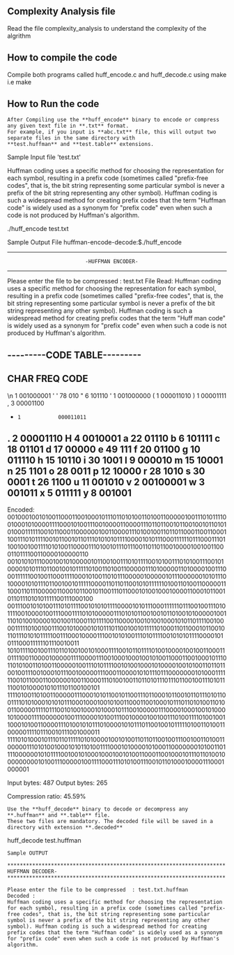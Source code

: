 ## Complexity Analysis file
Read the file complexity_analysis to understand the complexity of the algrithm

## How to compile the code
Compile both programs called huff_encode.c and huff_decode.c using make
i.e make

## How to Run  the code
```
After Compiling use the **huff_encode** binary to encode or compress any given text file in **.txt** format.
For example, if you input is **abc.txt** file, this will output two separate files in the same directory with
**test.huffman** and **test.table** extensions.
```
Sample Input file 'test.txt'

Huffman coding uses a specific method for choosing the representation for each symbol, resulting in a prefix code (sometimes called "prefix-free codes", that is, the bit string representing some particular symbol is never a prefix of the bit string representing any other symbol). Huffman coding is such a widespread method for creating prefix codes that the term "Huffman code" is widely used as a synonym for "prefix code" even when such a code is not produced by Huffman's algorithm.

./huff_encode test.txt

Sample Output File
 huffman-encode-decode:$./huff_encode
**********************************************************************
                             -HUFFMAN ENCODER-
**********************************************************************

Please enter the file to be compressed  : test.txt
File Read:
Huffman coding uses a specific method for choosing the representation for each symbol, resulting in a prefix code (sometimes called "prefix-free codes", that is, the bit string representing some particular symbol is never a prefix of the bit string representing any other symbol). Huffman coding is such a widespread method for creating prefix codes that the term "Huff
man code" is widely used as a synonym for "prefix code" even when such a code is not produced by Huffman's algorithm.

---------CODE TABLE---------
----------------------------
CHAR  FREQ  CODE
----------------------------
\n    1            001000001
' '   78                 010
"     6               101110
'     1            001000000
(     1            000011010
)     1             00001111
,     3             00001100
-     1            000011011
.     2             00001110
H     4              0010001
a     22               01110
b     6               101111
c     18               01101
d     17               00000
e     49                 111
f     20               01100
g     10              011110
h     15               10110
i     30                1001
l     9               000010
m     15               10001
n     25                1101
o     28                0011
p     12               10000
r     28                1010
s     30                0001
t     26                1100
u     11              001010
v     2             00100001
w     3               001011
x     5               011111
y     8               001001
----------------------------

Encoded:
001000100101001100011001000101110110101001101001100000100111010111100100010100001111000101001110010000110000111011011001011001001011010101000111111001011000110000001001100001110100100110110110001100110001100111010111100101100101101110101010111100001010111000111111011100011101100100100111101010011000011101001011101110011011011001000010010011000110111100110000100000110
001010101110001001010000010110010011101011110010100111010100111001010000101011101100100101111101001101001100000111010000011010000100111000111111001001100011110001010011010111000001000001011100000010101110100001010111011001001011111000011011011001010111111010011010011000001110001101110000011000101100101100111011000101001000100001100010110010110111010101111100111000100
001110010101001110101111001010101111000010101110001111110111001001110101111001000010011100011110101000001110101011001001011010010100000100111010100100001001001100011011110011000010010100100010101101111001000011111010010011100101000010101110110010010111110100011011000101100101101110101011111001110001000011100101010011101011110010101011110000101011100011111101110010011
101011110010011101101001001010001111001011011110100100001001001100011011110011000010000011110000111001000100010010100110001100100010111011010100110100110000010011101011110010100100010100001001010011011011001001110010001011100100000111000110000101011101110000000101000111111001011000110000001001100001110100100110110101110111011001001110101111001010000101011101100100101
111101001101001100000111000101011001011001110110001011001011011101011001111010100010101011100010001001010011000110010001011101101010011010011000001111011100101001000101000101110010000011100001000100101000101000011110000001001110000101001110010000100100111010011110100100110001010011000011101001010111010000101011101100100101111101001101001100000111101110010111001000011
11110101000101110110111110101000010010100110110110010011100100110100110000011101010010001010110100111100010100001010001100000001010011011110000001010111100100101000100010010100110001100100010111011010010000000001010011100000100111100011101010011100101101000100001110001000001

Input bytes:            487
Output bytes:           265

Compression ratio:      45.59%



```
Use the **huff_decode** binary to decode or decompress any **.huffman** and **.table** file.
These two files are mandatory. The decoded file will be saved in a directory with extension **.decoded**
```
huff_decode test.huffman
```
Sample OUTPUT

**********************************************************************
HUFFMAN DECODER-
**********************************************************************

Please enter the file to be compressed  : test.txt.huffman
Decoded :
Huffman coding uses a specific method for choosing the representation for each symbol, resulting in a prefix code (sometimes called "prefix-free codes", that is, the bit string representing some particular symbol is never a prefix of the bit string representing any other symbol). Huffman coding is such a widespread method for creating prefix codes that the term "Huffman code" is widely used as a synonym for "prefix code" even when such a code is not produced by Huffman's algorithm.

